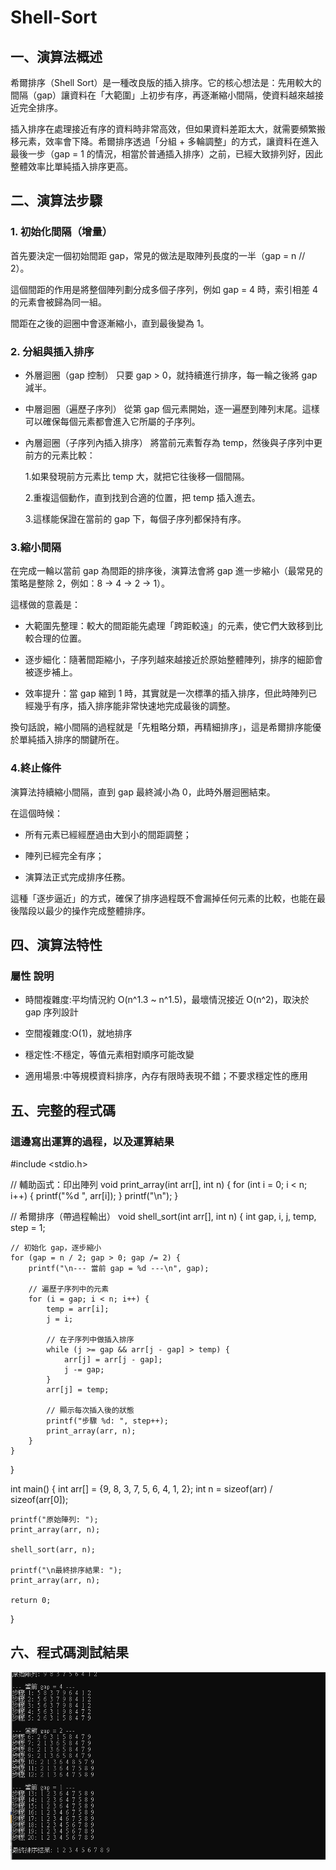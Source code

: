# Shell-Sort


## 一、演算法概述

希爾排序（Shell Sort）是一種改良版的插入排序。它的核心想法是：先用較大的間隔（gap）讓資料在「大範圍」上初步有序，再逐漸縮小間隔，使資料越來越接近完全排序。

插入排序在處理接近有序的資料時非常高效，但如果資料差距太大，就需要頻繁搬移元素，效率會下降。希爾排序透過「分組 + 多輪調整」的方式，讓資料在進入最後一步（gap = 1 的情況，相當於普通插入排序）之前，已經大致排列好，因此整體效率比單純插入排序更高。


## 二、演算法步驟
### 1. 初始化間隔（增量）

首先要決定一個初始間距 gap，常見的做法是取陣列長度的一半（gap = n // 2）。

這個間距的作用是將整個陣列劃分成多個子序列，例如 gap = 4 時，索引相差 4 的元素會被歸為同一組。

間距在之後的迴圈中會逐漸縮小，直到最後變為 1。


### 2. 分組與插入排序

- 外層迴圈（gap 控制）
只要 gap > 0，就持續進行排序，每一輪之後將 gap 減半。

- 中層迴圈（遍歷子序列）
從第 gap 個元素開始，逐一遍歷到陣列末尾。這樣可以確保每個元素都會進入它所屬的子序列。

- 內層迴圈（子序列內插入排序）
將當前元素暫存為 temp，然後與子序列中更前方的元素比較：

   1.如果發現前方元素比 temp 大，就把它往後移一個間隔。

   2.重複這個動作，直到找到合適的位置，把 temp 插入進去。

   3.這樣能保證在當前的 gap 下，每個子序列都保持有序。

### 3.縮小間隔

在完成一輪以當前 gap 為間距的排序後，演算法會將 gap 進一步縮小（最常見的策略是整除 2，例如：8 → 4 → 2 → 1）。

這樣做的意義是：

- 大範圍先整理：較大的間距能先處理「跨距較遠」的元素，使它們大致移到比較合理的位置。

- 逐步細化：隨著間距縮小，子序列越來越接近於原始整體陣列，排序的細節會被逐步補上。

- 效率提升：當 gap 縮到 1 時，其實就是一次標準的插入排序，但此時陣列已經幾乎有序，插入排序能非常快速地完成最後的調整。


換句話說，縮小間隔的過程就是「先粗略分類，再精細排序」，這是希爾排序能優於單純插入排序的關鍵所在。

### 4.終止條件

演算法持續縮小間隔，直到 gap 最終減小為 0，此時外層迴圈結束。

在這個時候：

- 所有元素已經經歷過由大到小的間距調整；

- 陣列已經完全有序；

- 演算法正式完成排序任務。


這種「逐步逼近」的方式，確保了排序過程既不會漏掉任何元素的比較，也能在最後階段以最少的操作完成整體排序。

## 四、演算法特性

### 屬性 說明

- 時間複雜度:平均情況約 O(n^1.3 ~ n^1.5)，最壞情況接近 O(n^2)，取決於 gap 序列設計

- 空間複雜度:O(1)，就地排序

- 穩定性:不穩定，等值元素相對順序可能改變

- 適用場景:中等規模資料排序，內存有限時表現不錯；不要求穩定性的應用

## 五、完整的程式碼
### 這邊寫出運算的過程，以及運算結果
#include <stdio.h>

// 輔助函式：印出陣列
void print_array(int arr[], int n) {
    for (int i = 0; i < n; i++) {
        printf("%d ", arr[i]);
    }
    printf("\n");
}

// 希爾排序（帶過程輸出）
void shell_sort(int arr[], int n) {
    int gap, i, j, temp, step = 1;

    // 初始化 gap，逐步縮小
    for (gap = n / 2; gap > 0; gap /= 2) {
        printf("\n--- 當前 gap = %d ---\n", gap);

        // 遍歷子序列中的元素
        for (i = gap; i < n; i++) {
            temp = arr[i];
            j = i;

            // 在子序列中做插入排序
            while (j >= gap && arr[j - gap] > temp) {
                arr[j] = arr[j - gap];
                j -= gap;
            }
            arr[j] = temp;

            // 顯示每次插入後的狀態
            printf("步驟 %d: ", step++);
            print_array(arr, n);
        }
    }
}

int main() {
    int arr[] = {9, 8, 3, 7, 5, 6, 4, 1, 2};
    int n = sizeof(arr) / sizeof(arr[0]);

    printf("原始陣列: ");
    print_array(arr, n);

    shell_sort(arr, n);

    printf("\n最終排序結果: ");
    print_array(arr, n);

    return 0;
}

## 六、程式碼測試結果
![image](https://github.com/05ki19lj/Shell-Sort/blob/main/Shell%20Sort%20T.png)

